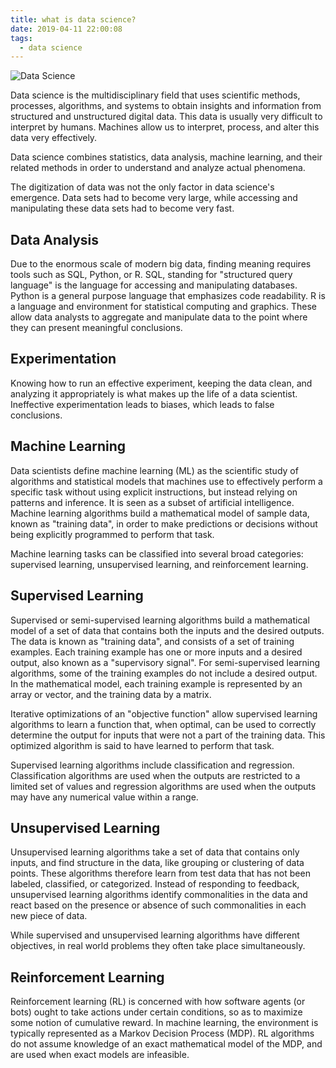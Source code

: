 ```yaml
---
title: what is data science?
date: 2019-04-11 22:00:08
tags:
  - data science
---
```


![Data Science](/images/datascience.png)

Data science is the multidisciplinary field that uses scientific methods, processes, algorithms, and systems to obtain insights and information from structured and unstructured digital data. This data is usually very difficult to interpret by humans. Machines allow us to interpret, process, and alter this data very effectively.

Data science combines statistics, data analysis, machine learning, and their related methods in order to understand and analyze actual phenomena.

The digitization of data was not the only factor in data science's emergence. Data sets had to become very large, while accessing and manipulating these data sets had to become very fast.

## Data Analysis

Due to the enormous scale of modern big data, finding meaning requires tools such as SQL, Python, or R. SQL, standing for "structured query language" is the language for accessing and manipulating databases. Python is a general purpose language that emphasizes code readability. R is a language and environment for statistical computing and graphics. These allow data analysts to aggregate and manipulate data to the point where they can present meaningful conclusions.

## Experimentation

Knowing how to run an effective experiment, keeping the data clean, and analyzing it appropriately is what makes up the life of a data scientist. Ineffective experimentation leads to biases, which leads to false conclusions.

## Machine Learning

Data scientists define machine learning (ML) as the scientific study of algorithms and statistical models that machines use to effectively perform a specific task without using explicit instructions, but instead relying on patterns and inference. It is seen as a subset of artificial intelligence. Machine learning algorithms build a mathematical model of sample data, known as "training data", in order to make predictions or decisions without being explicitly programmed to perform that task.

Machine learning tasks can be classified into several broad categories: supervised learning, unsupervised learning, and reinforcement learning.

## Supervised Learning

Supervised or semi-supervised learning algorithms build a mathematical model of a set of data that contains both the inputs and the desired outputs.  The data is known as "training data", and consists of a set of training examples.  Each training example has one or more inputs and a desired output, also known as a "supervisory signal".  For semi-supervised learning algorithms, some of the training examples do not include a desired output.  In the mathematical model, each training example is represented by an array or vector, and the training data by a matrix.

Iterative optimizations of an "objective function" allow supervised learning algorithms to learn a function that, when optimal, can be used to correctly determine the output for inputs that were not a part of the training data.  This optimized algorithm is said to have learned to perform that task.

Supervised learning algorithms include classification and regression.  Classification algorithms are used when the outputs are restricted to a limited set of values and regression algorithms are used when the outputs may have any numerical value within a range.

## Unsupervised Learning

Unsupervised learning algorithms take a set of data that contains only inputs, and find structure in the data, like grouping or clustering of data points.  These algorithms therefore learn from test data that has not been labeled, classified, or categorized.  Instead of responding to feedback, unsupervised learning algorithms identify commonalities in the data and react based on the presence or absence of such commonalities in each new piece of data.

While supervised and unsupervised learning algorithms have different objectives, in real world problems they often take place simultaneously.

## Reinforcement Learning

Reinforcement learning (RL) is concerned with how software agents (or bots) ought to take actions under certain conditions, so as to maximize some notion of cumulative reward.  In machine learning, the environment is typically represented as a Markov Decision Process (MDP).  RL algorithms do not assume knowledge of an exact mathematical model of the MDP, and are used when exact models are infeasible.
